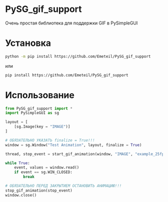 # PySG_gif_support

Очень простая библиотека для поддержки GIF в PySimpleGUI

# Установка
```sh
python -m pip install https://github.com/Emeteil/PySG_gif_support
```
или
```sh
pip install https://github.com/Emeteil/PySG_gif_support
```

# Использование
```python
from PySG_gif_support import *
import PySimpleGUI as sg

layout = [
    [sg.Image(key = "IMAGE")]
]

# ОБЯЗАТЕЛЬНО УКАЗАТЬ finalize = True!!!
window = sg.Window("Test Animation", layout, finalize = True)

thread, stop_event = start_gif_animation(window, "IMAGE", "example_25fps.gif")

while True:
    event, values = window.read()
    if event == sg.WIN_CLOSED:
        break

# ОБЯЗАТЕЛЬНО ПЕРЕД ЗАКРЫТИЕМ ОСТАНОВИТЬ АНИМАЦИЮ!!!
stop_gif_animation(stop_event)
window.close()
```